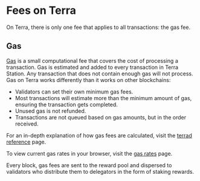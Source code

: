 # Fees on Terra

On Terra, there is only one fee that applies to all transactions: the gas fee. 

## Gas
[Gas](glossary.md#fees) is a small computational fee that covers the cost of processing a transaction. Gas is estimated and added to every transaction in Terra Station. Any transaction that does not contain enough gas will not process.
Gas on Terra works differently than it works on other blockchains:

- Validators can set their own minimum gas fees.
- Most transactions will estimate more than the minimum amount of gas, ensuring the transaction gets completed.
- Unused gas is not refunded.
- Transactions are not queued based on gas amounts, but in the order received.

For an in-depth explanation of how gas fees are calculated, visit the [terrad reference](../develop/terrad/using-terrad.mdx#fees) page.

To view current gas rates in your browser, visit the [gas rates](https://api.terra.dev/gas-prices) page.

Every block, gas fees are sent to the reward pool and dispersed to validators who distribute them to delegators in the form of staking rewards.